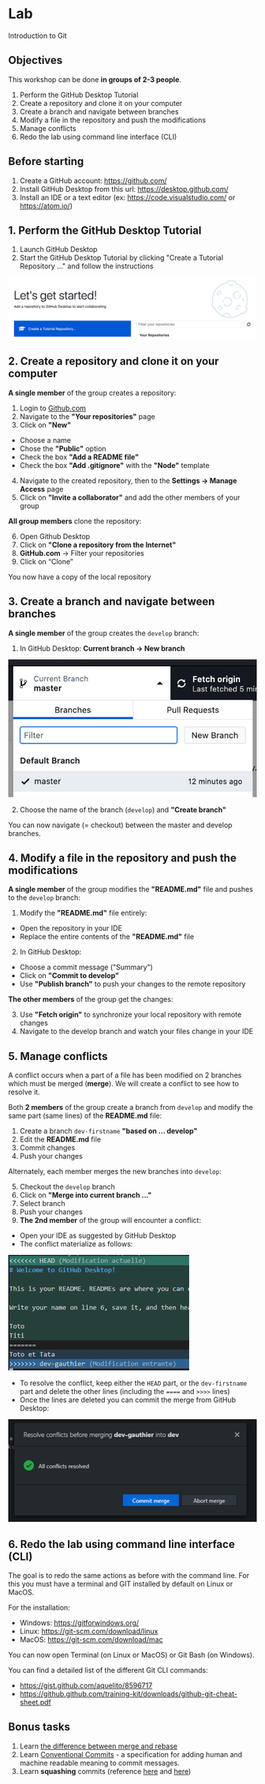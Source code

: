 
# Lab

Introduction to Git

## Objectives

This workshop can be done **in groups of 2-3 people**.

1. Perform the GitHub Desktop Tutorial
2. Create a repository and clone it on your computer
3. Create a branch and navigate between branches
4. Modify a file in the repository and push the modifications
5. Manage conflicts
6. Redo the lab using command line interface (CLI)

## Before starting

1. Create a GitHub account: https://github.com/
2. Install GitHub Desktop from this url: https://desktop.github.com/
3. Install an IDE or a text editor (ex: https://code.visualstudio.com/ or https://atom.io/)

## 1. Perform the GitHub Desktop Tutorial

1. Launch GitHub Desktop
2. Start the GitHub Desktop Tutorial by clicking "Create a Tutorial Repository ..." and follow the instructions

![GitHub Desktop Tutorial](image/github-tutorial.png)

## 2. Create a repository and clone it on your computer

**A single member** of the group creates a repository:

1. Login to [Github.com](https://github.com/)
2. Navigate to the **"Your repositories"** page
3. Click on **"New"**
  - Choose a name
  - Chose the **"Public"** option
  - Check the box **"Add a README file"**
  - Check the box **"Add .gitignore"** with the **"Node"** template
4. Navigate to the created repository, then to the **Settings → Manage Access** page
5. Click on **"Invite a collaborator"** and add the other members of your group

**All group members** clone the repository:

6. Open Github Desktop
7. Click on **"Clone a repository from the Internet"**
8. **GitHub.com** → Filter your repositories
10. Click on “Clone”

You now have a copy of the local repository

## 3. Create a branch and navigate between branches

**A single member** of the group creates the `develop` branch:

1. In GitHub Desktop: **Current branch → New branch**

![Create a branch](image/branch.png)

2. Choose the name of the branch (`develop`) and **"Create branch"**

You can now navigate (= checkout) between the master and develop branches.

## 4. Modify a file in the repository and push the modifications

**A single member** of the group modifies the **"README.md"** file and pushes to the `develop` branch:

1. Modify the **"README.md"** file entirely:
  - Open the repository in your IDE
  - Replace the entire contents of the **"README.md"** file
2. In GitHub Desktop:
  - Choose a commit message ("Summary")
  - Click on **"Commit to develop"**
  - Use **"Publish branch"** to push your changes to the remote repository
  
**The other members** of the group get the changes:

3. Use **"Fetch origin"** to synchronize your local repository with remote changes
4. Navigate to the develop branch and watch your files change in your IDE

## 5. Manage conflicts

A conflict occurs when a part of a file has been modified on 2 branches which must be merged (**merge**). We will create a conflict to see how to resolve it.

Both **2 members** of the group create a branch from `develop` and modify the same part (same lines) of the **README.md** file:

1. Create a branch `dev-firstname` **"based on ... develop"**
2. Edit the **README.md** file
3. Commit changes
4. Push your changes

Alternately, each member merges the new branches into `develop`:

5. Checkout the `develop` branch
6. Click on **"Merge into current branch ..."**
7. Select branch
8. Push your changes
9. **The 2nd member** of the group will encounter a conflict:
  - Open your IDE as suggested by GitHub Desktop
  - The conflict materialize as follows:
  
  ![Merge conflict](image/merge.png)

  - To resolve the conflict, keep either the `HEAD` part, or the `dev-firstname` part and delete the other lines (including the `====` and `>>>>` lines)
  - Once the lines are deleted you can commit the merge from GitHub Desktop:

  ![Resolve conflict](image/resolve-conflict.png)

## 6. Redo the lab using command line interface (CLI)

The goal is to redo the same actions as before with the command line.
For this you must have a terminal and GIT installed by default on Linux or MacOS.

For the installation:
- Windows: https://gitforwindows.org/
- Linux: https://git-scm.com/download/linux
- MacOS: https://git-scm.com/download/mac

You can now open Terminal (on Linux or MacOS) or Git Bash (on Windows).

You can find a detailed list of the different Git CLI commands:
- https://gist.github.com/aquelito/8596717
- https://github.github.com/training-kit/downloads/github-git-cheat-sheet.pdf

## Bonus tasks

1. Learn [the difference between merge and rebase](https://dzone.com/articles/merging-vs-rebasing)
2. Learn [Conventional Commits](https://www.conventionalcommits.org/en/v1.0.0-beta.2/) - a specification for adding human and machine readable meaning to commit messages.
3. Learn **squashing** commits (reference [here](https://git-scm.com/book/en/v2/Git-Tools-Rewriting-History) and [here](https://stackoverflow.com/questions/5189560/squash-my-last-x-commits-together-using-git))
